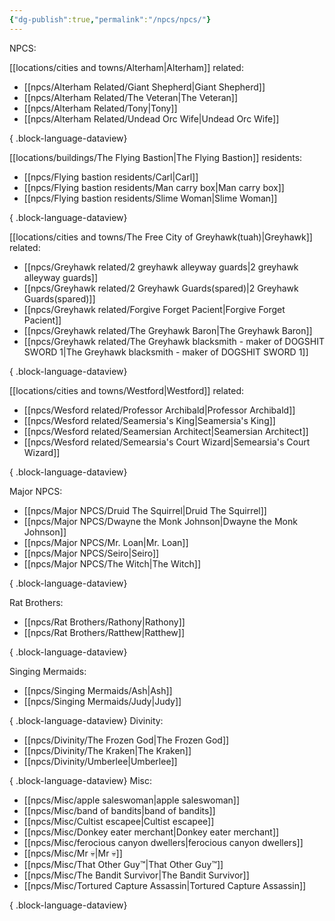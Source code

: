 ```yaml
---
{"dg-publish":true,"permalink":"/npcs/npcs/"}
---
```


NPCS:

[[locations/cities and towns/Alterham\|Alterham]] related:
- [[npcs/Alterham Related/Giant Shepherd\|Giant Shepherd]]
- [[npcs/Alterham Related/The Veteran\|The Veteran]]
- [[npcs/Alterham Related/Tony\|Tony]]
- [[npcs/Alterham Related/Undead Orc Wife\|Undead Orc Wife]]

{ .block-language-dataview}

[[locations/buildings/The Flying Bastion\|The Flying Bastion]] residents:
- [[npcs/Flying bastion residents/Carl\|Carl]]
- [[npcs/Flying bastion residents/Man carry box\|Man carry box]]
- [[npcs/Flying bastion residents/Slime Woman\|Slime Woman]]

{ .block-language-dataview}

[[locations/cities and towns/The Free City of Greyhawk(tuah)\|Greyhawk]] related:
- [[npcs/Greyhawk related/2 greyhawk alleyway guards\|2 greyhawk alleyway guards]]
- [[npcs/Greyhawk related/2 Greyhawk Guards(spared)\|2 Greyhawk Guards(spared)]]
- [[npcs/Greyhawk related/Forgive Forget Pacient\|Forgive Forget Pacient]]
- [[npcs/Greyhawk related/The Greyhawk Baron\|The Greyhawk Baron]]
- [[npcs/Greyhawk related/The Greyhawk blacksmith - maker of DOGSHIT SWORD 1\|The Greyhawk blacksmith - maker of DOGSHIT SWORD 1]]

{ .block-language-dataview}

[[locations/cities and towns/Westford\|Westford]] related:
- [[npcs/Wesford related/Professor Archibald\|Professor Archibald]]
- [[npcs/Wesford related/Seamersia's King\|Seamersia's King]]
- [[npcs/Wesford related/Seamersian Architect\|Seamersian Architect]]
- [[npcs/Wesford related/Semearsia's Court Wizard\|Semearsia's Court Wizard]]

{ .block-language-dataview}

Major NPCS:
- [[npcs/Major NPCS/Druid The Squirrel\|Druid The Squirrel]]
- [[npcs/Major NPCS/Dwayne the Monk Johnson\|Dwayne the Monk Johnson]]
- [[npcs/Major NPCS/Mr. Loan\|Mr. Loan]]
- [[npcs/Major NPCS/Seiro\|Seiro]]
- [[npcs/Major NPCS/The Witch\|The Witch]]

{ .block-language-dataview}

Rat Brothers:
- [[npcs/Rat Brothers/Rathony\|Rathony]]
- [[npcs/Rat Brothers/Ratthew\|Ratthew]]

{ .block-language-dataview}

Singing Mermaids:
- [[npcs/Singing Mermaids/Ash\|Ash]]
- [[npcs/Singing Mermaids/Judy\|Judy]]

{ .block-language-dataview}
Divinity:
- [[npcs/Divinity/The Frozen God\|The Frozen God]]
- [[npcs/Divinity/The Kraken\|The Kraken]]
- [[npcs/Divinity/Umberlee\|Umberlee]]

{ .block-language-dataview}
Misc:
- [[npcs/Misc/apple saleswoman\|apple saleswoman]]
- [[npcs/Misc/band of bandits\|band of bandits]]
- [[npcs/Misc/Cultist escapee\|Cultist escapee]]
- [[npcs/Misc/Donkey eater merchant\|Donkey eater merchant]]
- [[npcs/Misc/ferocious canyon dwellers\|ferocious canyon dwellers]]
- [[npcs/Misc/Mr 💀\|Mr 💀]]
- [[npcs/Misc/That Other Guy™️\|That Other Guy™️]]
- [[npcs/Misc/The Bandit Survivor\|The Bandit Survivor]]
- [[npcs/Misc/Tortured Capture Assassin\|Tortured Capture Assassin]]

{ .block-language-dataview}